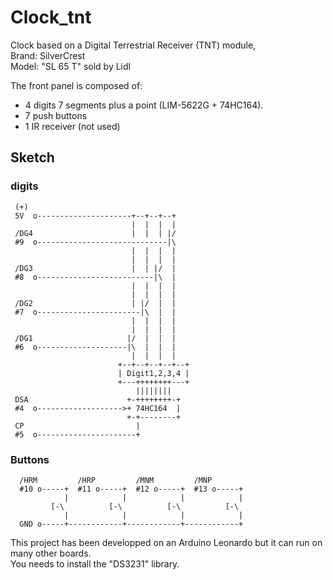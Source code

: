 # Clock_tnt
Clock based on a Digital Terrestrial Receiver (TNT) module,  
Brand: SilverCrest  
Model: "SL 65 T" sold by Lidl  

The front panel is composed of:
 - 4 digits 7 segments plus a point (LIM-5622G + 74HC164).
 - 7 push buttons
 - 1 IR receiver (not used)

 ## Sketch ##
  ### digits ###
 ```
  (+)
  5V  o---------------------+--+--+--+
                            |  |  |  |
  /DG4                      |  |  | |/
  #9  o-----------------------------|\
                            |  |  |  |
                            |  |  |  |
  /DG3                      |  | |/  |
  #8  o--------------------------|\  |
                            |  |  |  |
                            |  |  |  |
  /DG2                      | |/  |  |
  #7  o-----------------------|\  |  |
                            |  |  |  |
                            |  |  |  |
  /DG1                     |/  |  |  |
  #6  o--------------------|\  |  |  |
                            |  |  |  |
                         +--+--+--+--+--+
                         | Digit1,2,3,4 |
                         +---++++++++---+
                             ||||||||
  DSA                      +-++++++++-+
  #4  o------------------->+ 74HC164  |
                           +-+--------+
  CP                         |
  #5  o----------------------+
```
  ### Buttons ###
```
  /HRM         /HRP         /MNM         /MNP
  #10 o-----+  #11 o-----+  #12 o-----+  #13 o-----+
            |            |            |            |
         [-\          [-\          [-\          [-\
            |            |            |            |
  GND o-----+------------+------------+------------+
```
This project has been developped on an Arduino Leonardo but it can run on many other boards.  
You needs to install the "DS3231" library.
